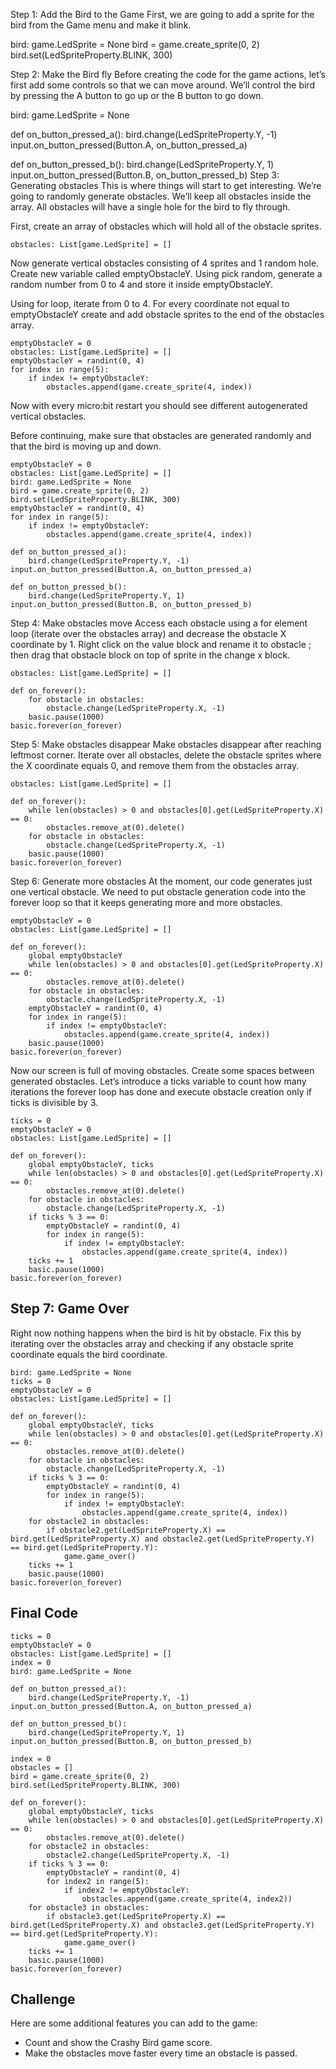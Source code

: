 Step 1: Add the Bird to the Game
First, we are going to add a sprite for the bird from the Game menu and make it blink.

bird: game.LedSprite = None
bird = game.create_sprite(0, 2)
bird.set(LedSpriteProperty.BLINK, 300)

Step 2: Make the Bird fly
Before creating the code for the game actions, let’s first add some controls so that we can move around. We’ll control the bird by pressing the A button to go up or the B button to go down.

bird: game.LedSprite = None

def on_button_pressed_a():
    bird.change(LedSpriteProperty.Y, -1)
input.on_button_pressed(Button.A, on_button_pressed_a)

def on_button_pressed_b():
    bird.change(LedSpriteProperty.Y, 1)
input.on_button_pressed(Button.B, on_button_pressed_b)
Step 3: Generating obstacles
This is where things will start to get interesting. We’re going to randomly generate obstacles. We’ll keep all obstacles inside the array. All obstacles will have a single hole for the bird to fly through.

First, create an array of obstacles which will hold all of the obstacle sprites.
```
obstacles: List[game.LedSprite] = []
```
Now generate vertical obstacles consisting of 4 sprites and 1 random hole. Create new variable called emptyObstacleY. Using pick random, generate a random number from 0 to 4 and store it inside emptyObstacleY.

Using for loop, iterate from 0 to 4. For every coordinate not equal to emptyObstacleY create and add obstacle sprites to the end of the obstacles array.

```
emptyObstacleY = 0
obstacles: List[game.LedSprite] = []
emptyObstacleY = randint(0, 4)
for index in range(5):
    if index != emptyObstacleY:
        obstacles.append(game.create_sprite(4, index))
```
Now with every micro:bit restart you should see different autogenerated vertical obstacles.

Before continuing, make sure that obstacles are generated randomly and that the bird is moving up and down.

```
emptyObstacleY = 0
obstacles: List[game.LedSprite] = []
bird: game.LedSprite = None
bird = game.create_sprite(0, 2)
bird.set(LedSpriteProperty.BLINK, 300)
emptyObstacleY = randint(0, 4)
for index in range(5):
    if index != emptyObstacleY:
        obstacles.append(game.create_sprite(4, index))

def on_button_pressed_a():
    bird.change(LedSpriteProperty.Y, -1)
input.on_button_pressed(Button.A, on_button_pressed_a)

def on_button_pressed_b():
    bird.change(LedSpriteProperty.Y, 1)
input.on_button_pressed(Button.B, on_button_pressed_b)
```

Step 4: Make obstacles move
Access each obstacle using a for element loop (iterate over the obstacles array) and decrease the obstacle X coordinate by 1. Right click on the value block and rename it to obstacle ; then drag that obstacle block on top of sprite in the change x block.
```
obstacles: List[game.LedSprite] = []

def on_forever():
    for obstacle in obstacles:
        obstacle.change(LedSpriteProperty.X, -1)
    basic.pause(1000)
basic.forever(on_forever)
```
Step 5: Make obstacles disappear
Make obstacles disappear after reaching leftmost corner. Iterate over all obstacles, delete the obstacle sprites where the X coordinate equals 0, and remove them from the obstacles array.
```
obstacles: List[game.LedSprite] = []

def on_forever():
    while len(obstacles) > 0 and obstacles[0].get(LedSpriteProperty.X) == 0:
        obstacles.remove_at(0).delete()
    for obstacle in obstacles:
        obstacle.change(LedSpriteProperty.X, -1)
    basic.pause(1000)
basic.forever(on_forever)
```
Step 6: Generate more obstacles
At the moment, our code generates just one vertical obstacle. We need to put obstacle generation code into the forever loop so that it keeps generating more and more obstacles.

```
emptyObstacleY = 0
obstacles: List[game.LedSprite] = []

def on_forever():
    global emptyObstacleY
    while len(obstacles) > 0 and obstacles[0].get(LedSpriteProperty.X) == 0:
        obstacles.remove_at(0).delete()
    for obstacle in obstacles:
        obstacle.change(LedSpriteProperty.X, -1)
    emptyObstacleY = randint(0, 4)
    for index in range(5):
        if index != emptyObstacleY:
            obstacles.append(game.create_sprite(4, index))
    basic.pause(1000)
basic.forever(on_forever)
```
Now our screen is full of moving obstacles. Create some spaces between generated obstacles. Let’s introduce a ticks variable to count how many iterations the forever loop has done and execute obstacle creation only if ticks is divisible by 3.
```
ticks = 0
emptyObstacleY = 0
obstacles: List[game.LedSprite] = []

def on_forever():
    global emptyObstacleY, ticks
    while len(obstacles) > 0 and obstacles[0].get(LedSpriteProperty.X) == 0:
        obstacles.remove_at(0).delete()
    for obstacle in obstacles:
        obstacle.change(LedSpriteProperty.X, -1)
    if ticks % 3 == 0:
        emptyObstacleY = randint(0, 4)
        for index in range(5):
            if index != emptyObstacleY:
                obstacles.append(game.create_sprite(4, index))
    ticks += 1
    basic.pause(1000)
basic.forever(on_forever)
```
## Step 7: Game Over
Right now nothing happens when the bird is hit by obstacle. Fix this by iterating over the obstacles array and checking if any obstacle sprite coordinate equals the bird coordinate.
```
bird: game.LedSprite = None
ticks = 0
emptyObstacleY = 0
obstacles: List[game.LedSprite] = []

def on_forever():
    global emptyObstacleY, ticks
    while len(obstacles) > 0 and obstacles[0].get(LedSpriteProperty.X) == 0:
        obstacles.remove_at(0).delete()
    for obstacle in obstacles:
        obstacle.change(LedSpriteProperty.X, -1)
    if ticks % 3 == 0:
        emptyObstacleY = randint(0, 4)
        for index in range(5):
            if index != emptyObstacleY:
                obstacles.append(game.create_sprite(4, index))
    for obstacle2 in obstacles:
        if obstacle2.get(LedSpriteProperty.X) == bird.get(LedSpriteProperty.X) and obstacle2.get(LedSpriteProperty.Y) == bird.get(LedSpriteProperty.Y):
            game.game_over()
    ticks += 1
    basic.pause(1000)
basic.forever(on_forever)
```
## Final Code
```
ticks = 0
emptyObstacleY = 0
obstacles: List[game.LedSprite] = []
index = 0
bird: game.LedSprite = None

def on_button_pressed_a():
    bird.change(LedSpriteProperty.Y, -1)
input.on_button_pressed(Button.A, on_button_pressed_a)

def on_button_pressed_b():
    bird.change(LedSpriteProperty.Y, 1)
input.on_button_pressed(Button.B, on_button_pressed_b)

index = 0
obstacles = []
bird = game.create_sprite(0, 2)
bird.set(LedSpriteProperty.BLINK, 300)

def on_forever():
    global emptyObstacleY, ticks
    while len(obstacles) > 0 and obstacles[0].get(LedSpriteProperty.X) == 0:
        obstacles.remove_at(0).delete()
    for obstacle2 in obstacles:
        obstacle2.change(LedSpriteProperty.X, -1)
    if ticks % 3 == 0:
        emptyObstacleY = randint(0, 4)
        for index2 in range(5):
            if index2 != emptyObstacleY:
                obstacles.append(game.create_sprite(4, index2))
    for obstacle3 in obstacles:
        if obstacle3.get(LedSpriteProperty.X) == bird.get(LedSpriteProperty.X) and obstacle3.get(LedSpriteProperty.Y) == bird.get(LedSpriteProperty.Y):
            game.game_over()
    ticks += 1
    basic.pause(1000)
basic.forever(on_forever)
```
## Challenge
Here are some additional features you can add to the game:

* Count and show the Crashy Bird game score.
* Make the obstacles move faster every time an obstacle is passed.
